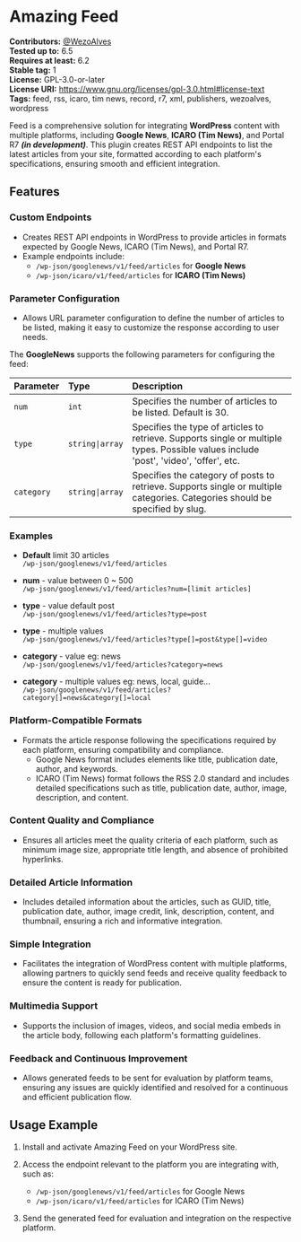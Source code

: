 # Amazing Feed

**Contributors:** [@WezoAlves](https://www.wezo.com.br)  
**Tested up to:** 6.5  
**Requires at least:** 6.2  
**Stable tag:** 1  
**License:** GPL-3.0-or-later  
**License URI:** https://www.gnu.org/licenses/gpl-3.0.html#license-text  
**Tags:** feed, rss, icaro, tim news, record, r7, xml, publishers, wezoalves, wordpress  

Feed is a comprehensive solution for integrating **WordPress** content with multiple platforms, including **Google News**, **ICARO (Tim News)**, and Portal R7 **_(in development)_**. This plugin creates REST API endpoints to list the latest articles from your site, formatted according to each platform's specifications, ensuring smooth and efficient integration.

## Features

### Custom Endpoints
- Creates REST API endpoints in WordPress to provide articles in formats expected by Google News, ICARO (Tim News), and Portal R7.
- Example endpoints include:
  - `/wp-json/googlenews/v1/feed/articles` for **Google News**
  - `/wp-json/icaro/v1/feed/articles` for **ICARO (Tim News)**

### Parameter Configuration
- Allows URL parameter configuration to define the number of articles to be listed, making it easy to customize the response according to user needs.

The **GoogleNews** supports the following parameters for configuring the feed:

| Parameter  | Type           | Description                                                                 |
| :--------- | :------------- | :-------------------------------------------------------------------------- |
| `num`      | `int`          | Specifies the number of articles to be listed. Default is 30.               |
| `type`     | `string\|array` | Specifies the type of articles to retrieve. Supports single or multiple types. Possible values include 'post', 'video', 'offer', etc. |
| `category` | `string\|array` | Specifies the category of posts to retrieve. Supports single or multiple categories. Categories should be specified by slug. |

### Examples

- **Default** limit 30 articles  
  `/wp-json/googlenews/v1/feed/articles`

- **num** - value between 0 ~ 500  
  `/wp-json/googlenews/v1/feed/articles?num=[limit articles]` 

- **type** - value default post  
  `/wp-json/googlenews/v1/feed/articles?type=post` 

- **type** - multiple values  
  `/wp-json/googlenews/v1/feed/articles?type[]=post&type[]=video` 

- **category** - value eg: news  
  `/wp-json/googlenews/v1/feed/articles?category=news` 

- **category** - multiple values eg: news, local, guide...  
  `/wp-json/googlenews/v1/feed/articles?category[]=news&category[]=local` 

### Platform-Compatible Formats
- Formats the article response following the specifications required by each platform, ensuring compatibility and compliance.
  - Google News format includes elements like title, publication date, author, and keywords.
  - ICARO (Tim News) format follows the RSS 2.0 standard and includes detailed specifications such as title, publication date, author, image, description, and content.

### Content Quality and Compliance
- Ensures all articles meet the quality criteria of each platform, such as minimum image size, appropriate title length, and absence of prohibited hyperlinks.

### Detailed Article Information
- Includes detailed information about the articles, such as GUID, title, publication date, author, image credit, link, description, content, and thumbnail, ensuring a rich and informative integration.

### Simple Integration
- Facilitates the integration of WordPress content with multiple platforms, allowing partners to quickly send feeds and receive quality feedback to ensure the content is ready for publication.

### Multimedia Support
- Supports the inclusion of images, videos, and social media embeds in the article body, following each platform's formatting guidelines.

### Feedback and Continuous Improvement
- Allows generated feeds to be sent for evaluation by platform teams, ensuring any issues are quickly identified and resolved for a continuous and efficient publication flow.

## Usage Example
1. Install and activate Amazing Feed on your WordPress site.
2. Access the endpoint relevant to the platform you are integrating with, such as:
   - `/wp-json/googlenews/v1/feed/articles` for Google News
   - `/wp-json/icaro/v1/feed/articles` for ICARO (Tim News)

3. Send the generated feed for evaluation and integration on the respective platform.
